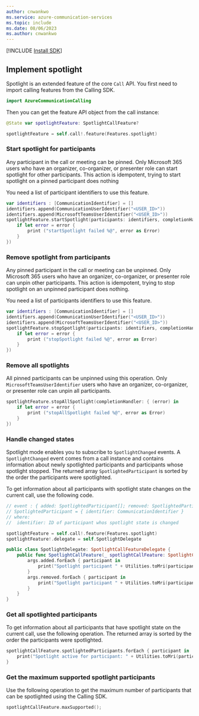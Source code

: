 ```yaml
---
author: cnwankwo
ms.service: azure-communication-services
ms.topic: include
ms.date: 08/06/2023
ms.author: cnwankwo
---
```

[!INCLUDE [Install SDK](../install-sdk/install-sdk-ios.md)]

## Implement spotlight

Spotlight is an extended feature of the core `Call` API. You first need to import calling features from the Calling SDK.

```swift
import AzureCommunicationCalling
```

Then you can get the feature API object from the call instance:

```swift
@State var spotlightFeature: SpotlightCallFeature?

spotlightFeature = self.call!.feature(Features.spotlight)
```

### Start spotlight for participants

Any participant in the call or meeting can be pinned. Only Microsoft 365 users who have an organizer, co-organizer, or presenter role can start spotlight for other participants. This action is idempotent, trying to start spotlight on a pinned participant does nothing

You need a list of participant identifiers to use this feature.

```swift 
var identifiers : [CommunicationIdentifier] = []
identifiers.append(CommunicationUserIdentifier("<USER_ID>"))
identifiers.append(MicrosoftTeamsUserIdentifier("<USER_ID>"))
spotlightFeature.startSpotlight(participants: identifiers, completionHandler: { (error) in
    if let error = error {
        print ("startSpotlight failed %@", error as Error)
    }
})
```

### Remove spotlight from participants

Any pinned participant in the call or meeting can be unpinned. Only Microsoft 365 users who have an organizer, co-organizer, or presenter role can unpin other participants. This action is idempotent, trying to stop spotlight on an unpinned participant does nothing.

You need a list of participants identifiers to use this feature.

```swift
var identifiers : [CommunicationIdentifier] = []
identifiers.append(CommunicationUserIdentifier("<USER_ID>"))
identifiers.append(MicrosoftTeamsUserIdentifier("<USER_ID>"))
spotlightFeature.stopSpotlight(participants: identifiers, completionHandler: { (error) in
    if let error = error {
        print ("stopSpotlight failed %@", error as Error)
    }
})
```

### Remove all spotlights

All pinned participants can be unpinned using this operation. Only `MicrosoftTeamsUserIdentifier` users who have an organizer, co-organizer, or presenter role can unpin all participants.

```swift
spotlightFeature.stopAllSpotlight(completionHandler: { (error) in
    if let error = error {
        print ("stopAllSpotlight failed %@", error as Error)
    }
})
```

### Handle changed states

Spotlight mode enables you to subscribe to `SpotlightChanged` events. A `SpotlightChanged` event comes from a call instance and contains information about newly spotlighted participants and participants whose spotlight stopped. The returned array `SpotlightedParticipant` is sorted by the order the participants were spotlighted.

To get information about all participants with spotlight state changes on the current call, use the following code.

```swift
// event : { added: SpotlightedParticipant[]; removed: SpotlightedParticipant[] }
// SpotlightedParticipant = { identifier: CommunicationIdentifier }
// where: 
//  identifier: ID of participant whos spotlight state is changed

spotlightFeature = self.call!.feature(Features.spotlight)
spotlightFeature!.delegate = self.SpotlightDelegate

public class SpotlightDelegate: SpotlightCallFeatureDelegate {
    public func SpotlightCallFeature(_ spotlightCallFeature: SpotlightCallFeature, didChangeSpotlight args: SpotlightChangedEventArgs) {
        args.added.forEach { participant in
            print("Spotlight participant " + Utilities.toMri(participant.identifier) +  "is ON")
        }
        args.removed.forEach { participant in
            print("Spotlight participant " + Utilities.toMri(participant.identifier) +  "is OFF")
        }
    }
}
```

### Get all spotlighted participants

To get information about all participants that have spotlight state on the current call, use the following operation. The returned array is sorted by the order the participants were spotlighted.

``` swift
spotlightCallFeature.spotlightedParticipants.forEach { participant in
    print("Spotlight active for participant: " + Utilities.toMri(participant.identifier))
}
```

### Get the maximum supported spotlight participants

Use the following operation to get the maximum number of participants that can be spotlighted using the Calling SDK.

``` swift
spotlightCallFeature.maxSupported();
```